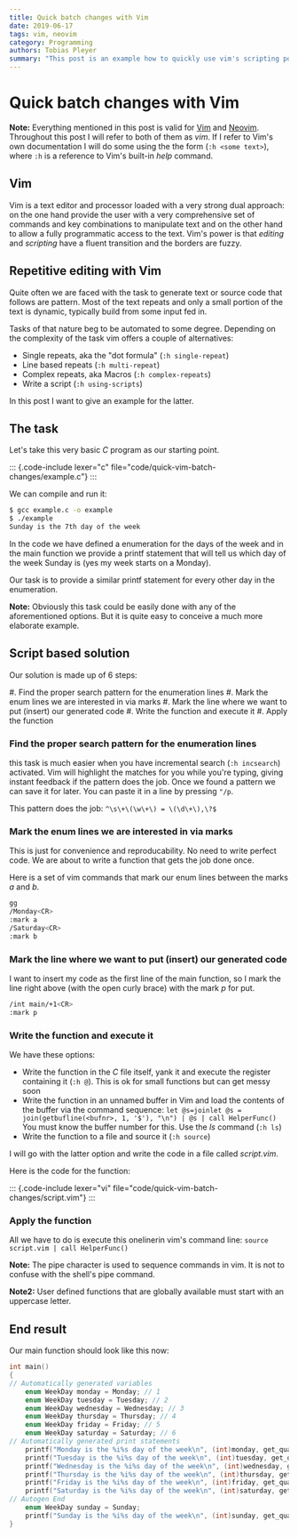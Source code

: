 ```yaml
---
title: Quick batch changes with Vim 
date: 2019-06-17
tags: vim, neovim
category: Programming
authors: Tobias Pleyer
summary: "This post is an example how to quickly use vim's scripting possibilities to manipulate text and perform repetitive tasks"
---
```


# Quick batch changes with Vim 

**Note:** Everything mentioned in this post is valid for
[Vim](https://www.vim.org/) and [Neovim](https://neovim.io/). Throughout this
post I will refer to both of them as *vim*. If I refer to Vim's own
documentation I will do some using the the form (`:h <some text>`), where `:h`
is a reference to Vim's built-in *help* command.

## Vim

Vim is a text editor and processor loaded with a very strong dual approach: on
the one hand provide the user with a very comprehensive set of commands and key
combinations to manipulate text and on the other hand to allow a fully
programmatic access to the text. Vim's power is that *editing* and *scripting*
have a fluent transition and the borders are fuzzy.

## Repetitive editing with Vim

Quite often we are faced with the task to generate text or source code that
follows are pattern. Most of the text repeats and only a small portion of the
text is dynamic, typically build from some input fed in.

Tasks of that nature beg to be automated to some degree. Depending on the
complexity of the task vim offers a couple of alternatives:

- Single repeats, aka the "dot formula" (`:h single-repeat`)
- Line based repeats (`:h multi-repeat`)
- Complex repeats, aka Macros (`:h complex-repeats`)
- Write a script (`:h using-scripts`)

In this post I want to give an example for the latter.

## The task

Let's take this very basic *C* program as our starting point.

::: {.code-include lexer="c" file="code/quick-vim-batch-changes/example.c"}
:::

We can compile and run it:

```bash
$ gcc example.c -o example
$ ./example
Sunday is the 7th day of the week
```

In the code we have defined a enumeration for the days of the week and in the
main function we provide a printf statement that will tell us which day of the
week Sunday is (yes my week starts on a Monday).

Our task is to provide a similar printf statement for every other day in the
enumeration.

**Note:** Obviously this task could be easily done with any of the
aforementioned options. But it is quite easy to conceive a much more elaborate
example.

## Script based solution

Our solution is made up of 6 steps:

#. Find the proper search pattern for the enumeration lines
#. Mark the enum lines we are interested in via marks
#. Mark the line where we want to put (insert) our generated code
#. Write the function and execute it
#. Apply the function

### Find the proper search pattern for the enumeration lines

this task is much easier when you have incremental search (`:h incsearch`)
activated. Vim will highlight the matches for you while you're typing, giving
instant feedback if the pattern does the job. Once we found a pattern we can
save it for later. You can paste it in a line by pressing `"/p`.

This pattern does the job: `^\s\+\(\w\+\) = \(\d\+\),\?$`

### Mark the enum lines we are interested in via marks

This is just for convenience and reproducability. No need to write perfect
code. We are about to write a function that gets the job done once.

Here is a set of vim commands that mark our enum lines between the marks *a*
and *b*.

```bash
gg
/Monday<CR>
:mark a
/Saturday<CR>
:mark b
```

### Mark the line where we want to put (insert) our generated code

I want to insert my code as the first line of the main function, so I mark the
line right above (with the open curly brace) with the mark *p* for put.

```bash
/int main/+1<CR>
:mark p
```

### Write the function and execute it

We have these options:

- Write the function in the *C* file itself, yank it and execute the register
  containing it (`:h @`). This is ok for small functions but can get messy soon
- Write the function in an unnamed buffer in Vim and load the contents of the
  buffer via the command sequence:
  `let @s=joinlet @s = join(getbufline(<bufnr>, 1, '$'), "\n") | @s | call HelperFunc()`
  You must know the buffer number for this. Use the *ls* command (`:h ls`)
- Write the function to a file and source it (`:h source`)

I will go with the latter option and write the code in a file called
*script.vim*.

Here is the code for the function:

::: {.code-include lexer="vi" file="code/quick-vim-batch-changes/script.vim"}
:::

### Apply the function

All we have to do is execute this onelinerin vim's command line:
`source script.vim | call HelperFunc()`

**Note:** The pipe character is used to sequence commands in vim. It is not to
confuse with the shell's pipe command.

**Note2:** User defined functions that are globally available must start with
an uppercase letter.

## End result

Our main function should look like this now:

```c
int main()                                                                                          
{                                                                                                   
// Automatically generated variables                                                                
    enum WeekDay monday = Monday; // 1                                                              
    enum WeekDay tuesday = Tuesday; // 2                                                            
    enum WeekDay wednesday = Wednesday; // 3                                                        
    enum WeekDay thursday = Thursday; // 4                                                          
    enum WeekDay friday = Friday; // 5                                                              
    enum WeekDay saturday = Saturday; // 6                                                          
// Automatically generated print statements                                                         
    printf("Monday is the %i%s day of the week\n", (int)monday, get_quantifier(monday));            
    printf("Tuesday is the %i%s day of the week\n", (int)tuesday, get_quantifier(tuesday));         
    printf("Wednesday is the %i%s day of the week\n", (int)wednesday, get_quantifier(wednesday));   
    printf("Thursday is the %i%s day of the week\n", (int)thursday, get_quantifier(thursday));      
    printf("Friday is the %i%s day of the week\n", (int)friday, get_quantifier(friday));            
    printf("Saturday is the %i%s day of the week\n", (int)saturday, get_quantifier(saturday));      
// Autogen End                                                                                      
    enum WeekDay sunday = Sunday;                                                                   
    printf("Sunday is the %i%s day of the week\n", (int)sunday, get_quantifier(sunday));            
}     
```
